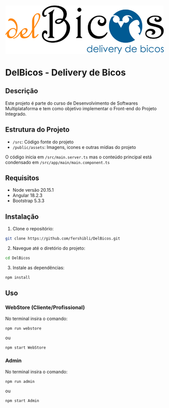 ![Logo Delbicos](readme_images/DelBicos_LogoH.png)

# DelBicos - Delivery de Bicos

## Descrição

Este projeto é parte do curso de Desenvolvimento de Softwares Multiplataforma e tem como objetivo implementar o Front-end do Projeto Integrado.

## Estrutura do Projeto

- `/src`: Código fonte do projeto
- `/public/assets`: Imagens, icones e outras mídias do projeto

O código inicia em `/src/main.server.ts` mas o conteúdo principal está condensado em `/src/app/main/main.component.ts`

## Requisitos

- Node versão 20.15.1
- Angular 18.2.3
- Bootstrap 5.3.3

## Instalação

1. Clone o repositório:

```sh
git clone https://github.com/fershibli/DelBicos.git
```

2. Navegue até o diretório do projeto:

```sh
cd DelBicos
```

3. Instale as dependências:

```sh
npm install
```

## Uso

### WebStore (Cliente/Profissional)

No terminal insira o comando:

```sh
npm run webstore
```

ou

```sh
npm start WebStore
```

### Admin

No terminal insira o comando:

```sh
npm run admin
```

ou

```sh
npm start Admin
```
